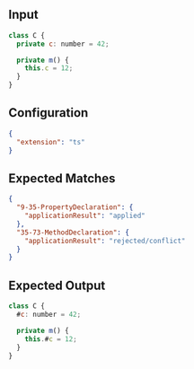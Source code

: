 
## Input
```javascript input
class C {
  private c: number = 42;

  private m() {
    this.c = 12;
  }
}
```

## Configuration
```json configuration
{
  "extension": "ts"
}
```

## Expected Matches
```json expected matches
{
  "9-35-PropertyDeclaration": {
    "applicationResult": "applied"
  },
  "35-73-MethodDeclaration": {
    "applicationResult": "rejected/conflict"
  }
}
```

## Expected Output
```javascript expected output
class C {
  #c: number = 42;

  private m() {
    this.#c = 12;
  }
}
```
